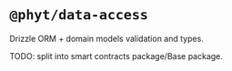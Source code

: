 # `@phyt/data-access`

Drizzle ORM + domain models validation and types.

TODO: split into smart contracts package/Base package.
